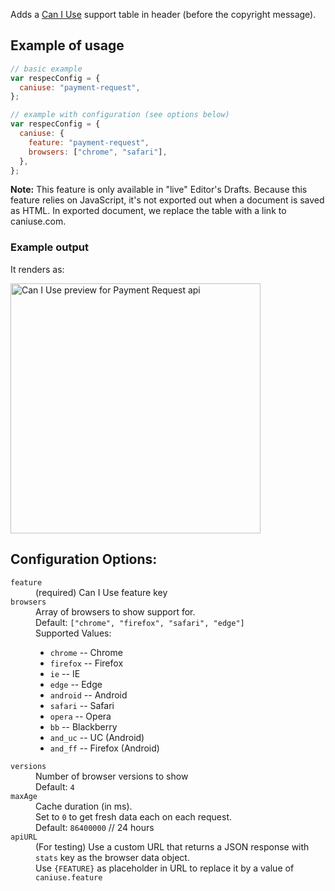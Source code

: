 
Adds a [Can I Use](http://caniuse.com) support table in header (before the copyright message).

## Example of usage

``` js
// basic example
var respecConfig = {
  caniuse: "payment-request",
};
```

``` js
// example with configuration (see options below)
var respecConfig = {
  caniuse: {
    feature: "payment-request",
    browsers: ["chrome", "safari"],
  },
};
```

**Note:** This feature is only available in "live" Editor's Drafts. Because this feature relies on JavaScript, it's not exported out when a document is saved as HTML. In exported document, we replace the table with a link to caniuse.com.

### Example output
It renders as: 

<img width="400" src="https://user-images.githubusercontent.com/8426945/39532698-f23688c6-4e4a-11e8-93a7-ab501fc1ecfe.png" alt="Can I Use preview for Payment Request api"> 

## Configuration Options: 

<dl>

<dt><code>feature</code></dt>
<dd>(required) Can I Use feature key</dd>

<dt><code>browsers</code></dt>
<dd>Array of browsers to show support for. <br>
Default: <code>["chrome", "firefox", "safari", "edge"]</code><br>
Supported Values: 
<ul>
	<li><code>chrome</code> -- Chrome</li>
	<li><code>firefox</code> -- Firefox</li>
	<li><code>ie</code> -- IE</li>
	<li><code>edge</code> -- Edge</li>
	<li><code>android</code> -- Android</li>
	<li><code>safari</code> -- Safari</li>
	<li><code>opera</code> -- Opera</li>
	<li><code>bb</code> -- Blackberry</li>
	<li><code>and_uc</code> -- UC (Android)</li>
	<li><code>and_ff</code> -- Firefox (Android)</li></ul>
</dd>

<dt><code>versions</code></dt>
<dd>Number of browser versions to show<br>
Default: <code>4</code></dd>

<dt><code>maxAge</code></dt>
<dd>Cache duration (in ms). <br>
Set to <code>0</code> to get fresh data each on each request.<br>
Default: <code>86400000</code>  // 24 hours</dd>

<dt><code>apiURL</code></dt>
<dd>(For testing) Use a custom URL that returns a JSON response with <code>stats</code> key as the browser data object.<br>
Use <code>{FEATURE}</code> as placeholder in URL to replace it by a value of <code>caniuse.feature</code></dd>
</dl>